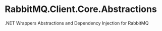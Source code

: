 # RabbitMQ.Client.Core.Abstractions
.NET Wrappers Abstractions and Dependency Injection for RabbitMQ
